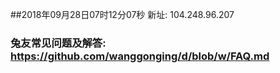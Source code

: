 ##2018年09月28日07时12分07秒 新址: 104.248.96.207
### 兔友常见问题及解答: https://github.com/wanggonging/d/blob/w/FAQ.md
